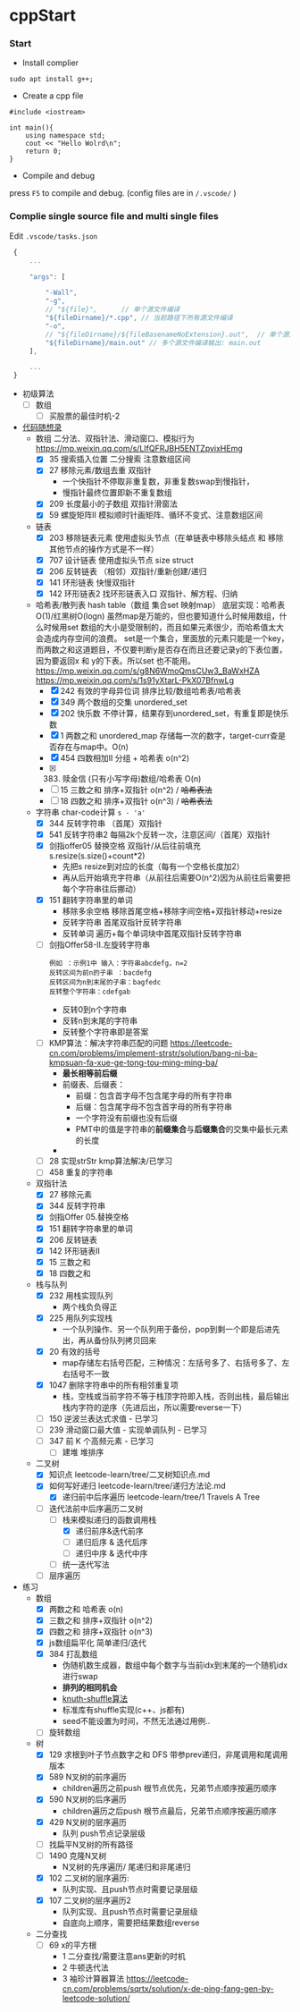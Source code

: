 # cppStart

### Start
* Install complier

``` 
sudo apt install g++;
```

* Create a cpp file

``` 
#include <iostream>

int main(){
    using namespace std;
    cout << "Hello Wolrd\n";
    return 0;
}

```

* Compile and debug

press `F5` to compile and debug. (config files are in `/.vscode/` )

### Complie single source file and multi single files

Edit `.vscode/tasks.json`

``` js
 {
     ...

     "args": [

         "-Wall",
         "-g",
         // "${file}",      // 单个源文件编译
         "${fileDirname}/*.cpp", // 当前路径下所有源文件编译
         "-o",
         // "${fileDirname}/${fileBasenameNoExtension}.out",  // 单个源文件编译输出: 文件名.out
         "${fileDirname}/main.out" // 多个源文件编译输出: main.out
     ],

     ...
 }
```

- 初级算法
    - [ ] 数组
      - [ ] 买股票的最佳时机-2    
- [代码随想录](https://github.com/youngyangyang04/leetcode-master)
    - 数组 二分法、双指针法、滑动窗口、模拟行为 https://mp.weixin.qq.com/s/LIfQFRJBH5ENTZpvixHEmg
      - [x] 35 搜索插入位置 二分搜索 注意数组区间
      - [x] 27 移除元素/数组去重 双指针
        - 一个快指针不停取非重复数，非重复数swap到慢指针，
        - 慢指针最终位置即新不重复数组
      - [x] 209 长度最小的子数组 双指针滑窗法
      - [x] 59 螺旋矩阵II 模拟顺时针画矩阵、循环不变式、注意数组区间
    - 链表 
      - [x] 203 移除链表元素 使用虚拟头节点（在单链表中移除头结点 和 移除其他节点的操作方式是不一样）
      - [x] 707 设计链表 使用虚拟头节点 size struct
      - [x] 206 反转链表 （相邻）双指针/重新创建/递归
      - [x] 141 环形链表 快慢双指针 
      - [x] 142 环形链表2 找环形链表入口 双指针、解方程、归纳
    - 哈希表/散列表 hash table（数组 集合set 映射map） 底层实现：哈希表O(1)/红黑树O(logn)
      虽然map是万能的，但也要知道什么时候用数组，什么时候用set
      数组的大小是受限制的，而且如果元素很少，而哈希值太大会造成内存空间的浪费。
      set是一个集合，里面放的元素只能是一个key，而两数之和这道题目，不仅要判断y是否存在而且还要记录y的下表位置，因为要返回x 和 y的下表。所以set 也不能用。
      https://mp.weixin.qq.com/s/g8N6WmoQmsCUw3_BaWxHZA
      https://mp.weixin.qq.com/s/1s91yXtarL-PkX07BfnwLg
      - [x] 242 有效的字母异位词 排序比较/数组哈希表/哈希表
      - [x] 349 两个数组的交集 unordered_set
      - [x] 202 快乐数 不停计算，结果存到unordered_set，有重复即是快乐数
      - [x] 1 两数之和 unordered_map 存储每一次的数字，target-curr查是否存在与map中。O(n)        
      - [x] 454 四数相加II 分组 + 哈希表  o(n^2)
      - [x] 383. 赎金信 (只有小写字母)数组/哈希表 O(n)
      - [ ] 15 三数之和 排序+双指针  o(n^2) / ~~哈希表法~~
      - [ ] 18 四数之和 排序+双指针  o(n^3) / ~~哈希表法~~
    - 字符串
      char-code计算 `s - 'a'`
      - [x] 344 反转字符串 （首尾）双指针
      - [x] 541 反转字符串2  每隔2k个反转一次，注意区间/（首尾）双指针
      - [x] 剑指offer05 替换空格 双指针/从后往前填充 s.resize(s.size()+count*2)
        - 先把s resize到对应的长度（每有一个空格长度加2）
        - 再从后开始填充字符串（从前往后需要O(n^2)因为从前往后需要把每个字符串往后挪动）
      - [x] 151 翻转字符串里的单词
        - 移除多余空格 移除首尾空格+移除字间空格+双指针移动+resize
        - 反转字符串 首尾双指针反转字符串
        - 反转单词 遍历+每个单词块中首尾双指针反转字符串
      - [ ] 剑指Offer58-II.左旋转字符串
        ```
        例如 ：示例1中 输入：字符串abcdefg，n=2
        反转区间为前n的子串 ：bacdefg
        反转区间为n到末尾的子串：bagfedc
        反转整个字符串：cdefgab
        ```
        - 反转0到n个字符串
        - 反转n到末尾的字符串
        - 反转整个字符串即是答案
      - [ ] KMP算法：解决字符串匹配的问题
        https://leetcode-cn.com/problems/implement-strstr/solution/bang-ni-ba-kmpsuan-fa-xue-ge-tong-tou-ming-ming-ba/
        - **最长相等前后缀**
        - 前缀表、后缀表：
          - 前缀：包含首字母不包含尾字母的所有字符串
          - 后缀：包含尾字母不包含首字母的所有字符串
          - 一个字符没有前缀也没有后缀
          - PMT中的值是字符串的**前缀集合**与**后缀集合**的交集中最长元素的长度
        - 
      - [ ] 28 实现strStr kmp算法解决/已学习
      - [ ] 458 重复的字符串       
    -  双指针法
        - [x] 27 移除元素
        - [x] 344 反转字符串
        - [x] 剑指Offer 05.替换空格
        - [x] 151 翻转字符串里的单词
        - [x] 206 反转链表
        - [x] 142 环形链表II
        - [x] 15 三数之和
        - [x] 18 四数之和
    - 栈与队列       
      - [x] 232 用栈实现队列 
        - 两个栈负负得正
      - [x] 225 用队列实现栈 
        - 一个队列操作、另一个队列用于备份，pop到剩一个即是后进先出，再从备份队列拷贝回来      
      - [x] 20 有效的括号 
        - map存储左右括号匹配，三种情况：左括号多了、右括号多了、左右括号不一致
      - [x] 1047 删除字符串中的所有相邻重复项
        - 栈，空栈或当前字符不等于栈顶字符即入栈，否则出栈，最后输出栈内字符的逆序（先进后出，所以需要reverse一下）
      - [ ] 150 逆波兰表达式求值 - 已学习
      - [ ] 239 滑动窗口最大值 - 实现单调队列 - 已学习
      - [ ] 347 前 K 个高频元素 - 已学习
        - [ ] 建堆 堆排序
    - 二叉树
      - [x] 知识点 leetcode-learn/tree/二叉树知识点.md
      - [x] 如何写好递归 leetcode-learn/tree/递归方法论.md  
        - [x] 递归前中后序遍历 leetcode-learn/tree/1 Travels A 
        Tree
      - [ ] 迭代法前中后序遍历二叉树 
        - [ ] 栈来模拟递归的函数调用栈
          - [x] 递归前序&迭代前序
          - [ ] 递归后序 & 迭代后序
          - [ ] 递归中序 & 迭代中序
        - [ ] 统一迭代写法
      - [ ] 层序遍历
- 练习
    - 数组
      - [x] 两数之和 哈希表  o(n)
      - [x] 三数之和 排序+双指针  o(n^2)
      - [x] 四数之和 排序+双指针  o(n^3)
      - [x] js数组扁平化 简单递归/迭代      
      - [x] 384 打乱数组
        - 伪随机数生成器，数组中每个数字与当前idx到末尾的一个随机idx进行swap
        - **排列的相同机会**
        - [knuth-shuffle算法](https://yjk94.wordpress.com/2017/03/17/%E6%B4%97%E7%89%8C%E7%9A%84%E6%AD%A3%E7%A1%AE%E5%A7%BF%E5%8A%BF-knuth-shuffle%E7%AE%97%E6%B3%95/)
        - 标准库有shuffle实现(c++、js都有)
        - seed不能设置为时间，不然无法通过用例..
      - [ ] 旋转数组
    - 树 
      - [x] 129 求根到叶子节点数字之和 DFS 带参prev递归，非尾调用和尾调用版本
      - [x] 589 N叉树的前序遍历 
        - children遍历之前push 根节点优先，兄弟节点顺序按遍历顺序
      - [x] 590 N叉树的后序遍历 
        - children遍历之后push 根节点最后，兄弟节点顺序按遍历顺序
      - [x] 429 N叉树的层序遍历 
        - 队列 push节点记录层级
      - [ ] 找扁平N叉树的所有路径
      - [ ] 1490 克隆N叉树 
        - N叉树的先序遍历/ 尾递归和非尾递归
      - [x] 102 二叉树的层序遍历: 
        - 队列实现、且push节点时需要记录层级
      - [x] 107 二叉树的层序遍历2
        - 队列实现、且push节点时需要记录层级
        - 自底向上顺序，需要把结果数组reverse
    - 二分查找
      - [ ] 69 x的平方根 
        - 1 二分查找/需要注意ans更新的时机
        - 2 牛顿迭代法
        - 3 袖珍计算器算法 https://leetcode-cn.com/problems/sqrtx/solution/x-de-ping-fang-gen-by-leetcode-solution/